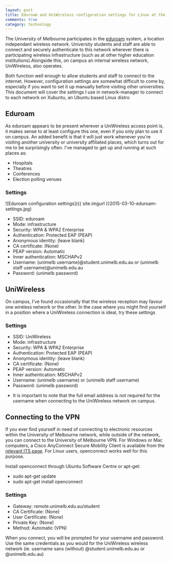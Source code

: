 ```yaml
---
layout: post
title: Eduroam and UniWireless configuration settings for Linux at the University of Melbourne
comments: true
category: technology
---
```


The University of Melbourne participates in the <a href="http://www.eduroam.edu.au/">eduroam</a> system, a location independant wireless network. University students and staff are able to connect and securely authenticate to this network wherever there is participating wireless infrastructure (such as at other higher education institutions).Alongside this, on campus an internal wireless network, UniWireless, also operates. 

Both function well enough to allow students and staff to connect to the internet. However, configuration settings are somewhat difficult to come by, especially if you want to set it up manually before visiting other universities. This document will cover the settings I use in network-manager to connect to each network on Xubuntu, an Ubuntu based Linux distro 

<!--break-->

## Eduroam

As eduroam appears to be present wherever a UniWireless access point is, it makes sense to at least configure this one, even if you only plan to use it on campus. An added benefit is that it will just work whenever you're visiting another university or university affiliated places, which turns out for me to be surprisingly often. I've managed to get up and running at such places as:

- Hospitals
- Theatres
- Conferences
- Election polling venues

### Settings

![Eduroam configuration settings]({{ site.imgurl }}2015-03-10-eduroam-settings.jpg)

- SSID: eduroam
- Mode: infrastructure
- Security: WPA & WPA2 Enterprise
- Authentication: Protected EAP (PEAP)
- Anonymous identity: (leave blank)
- CA certificate: (None)
- PEAP version: Automatic
- Inner authentication: MSCHAPv2
- Username: (unimelb username)@student.unimelb.edu.au or (unimelb staff username)@unimelb.edu.au
- Password: (unimelb password)

## UniWireless

On campus, I've found occasionally that the wireless reception may favour one wireless network or the other. In the case where you might find yourself in a position where a UniWireless connection is ideal, try these settings

### Settings

- SSID: UniWireless
- Mode: infrastructure
- Security: WPA & WPA2 Enterprise
- Authentication: Protected EAP (PEAP)
- Anonymous identity: (leave blank)
- CA certificate: (None)
- PEAP version: Automatic
- Inner authentication: MSCHAPv2
- Username: (unimelb username) or (unimelb staff username)
- Password: (unimelb password)

* It is important to note that the full email address is not required for the username when connecting to the UniWireless network on campus. 

## Connecting to the VPN

If you ever find yourself in need of connecting to electronic resources within the University of Melbourne network, while outside of the network, you can connect to the University of Melbourne VPN. For Windows or Mac computers, a Cisco AnyConnect Secure Mobility Client is available from the [relevant ITS page](https://its.unimelb.edu.au/help/networks-access/networks-internet/vpn). For Linux users, openconnect works well for this purpose.

Install openconnect through Ubuntu Software Centre or apt-get:

- sudo apt-get update
- sudo apt-get install openconnect

### Settings

- Gateway: remote.unimelb.edu.au/student
- CA Certificate: (None)
- User Certificate: (None)
- Private Key: (None)
- Method: Automatic (VPN)

When you connect, you will be prompted for your username and password. Use the same credentials as you would for the UniWireless wireless network (ie. username sans (without) @student.unimelb.edu.au or @unimelb.edu.au)